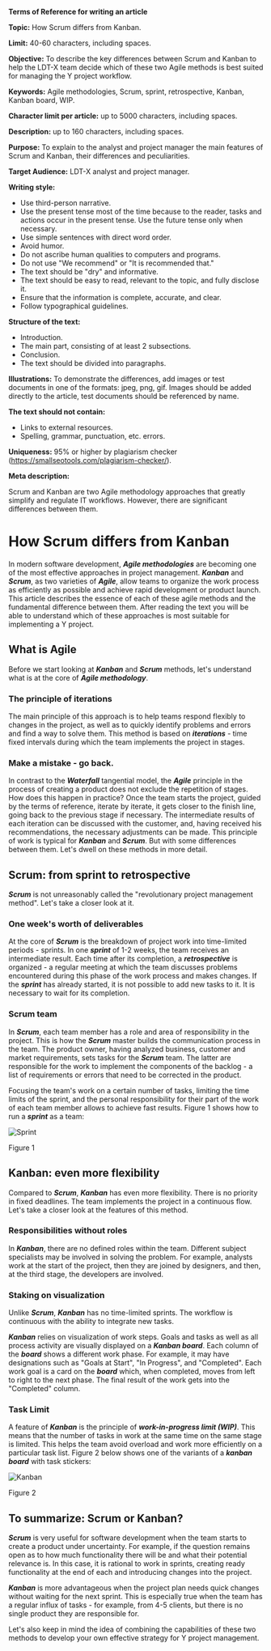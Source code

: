 **Terms of Reference for writing an article**

**Topic:** How Scrum differs from Kanban.

**Limit:** 40-60 characters, including spaces.

**Objective:** To describe the key differences between Scrum and Kanban to help the LDT-X team decide which of these two Agile methods is best suited for managing the Y project workflow.

**Keywords:** Agile methodologies, Scrum, sprint, retrospective, Kanban, Kanban board, WIP.

**Character limit per article:** up to 5000 characters, including spaces.

**Description:** up to 160 characters, including spaces.

**Purpose:** To explain to the analyst and project manager the main features of Scrum and Kanban, their differences and peculiarities.

**Target Audience:** LDT-X analyst and project manager.

**Writing style:**

* Use third-person narrative.
* Use the present tense most of the time because to the reader, tasks and actions occur in the present tense. Use the future tense only when necessary.
* Use simple sentences with direct word order.
* Avoid humor.
* Do not ascribe human qualities to computers and programs.
* Do not use "We recommend" or "It is recommended that."
* The text should be "dry" and informative.
* The text should be easy to read, relevant to the topic, and fully disclose it.
* Ensure that the information is complete, accurate, and clear.
* Follow typographical guidelines.

**Structure of the text:**

* Introduction.
* The main part, consisting of at least 2 subsections.
* Conclusion.
* The text should be divided into paragraphs.
  
**Illustrations:** To demonstrate the differences, add images or test documents in one of the formats: jpeg, png, gif. Images should be added directly to the article, test documents should be referenced by name.

**The text should not contain:**

* Links to external resources.
* Spelling, grammar, punctuation, etc. errors.
  
**Uniqueness:** 95% or higher by plagiarism checker (https://smallseotools.com/plagiarism-checker/).





**Meta description:**

Scrum and Kanban are two Agile methodology approaches that greatly simplify and regulate IT workflows. However, there are significant differences between them.
# How Scrum differs from Kanban
In modern software development, ***Agile methodologies*** are becoming one of the most effective approaches in project management. ***Kanban*** and ***Scrum***, as two varieties of ***Agile***, allow teams to organize the work process as efficiently as possible and achieve rapid development or product launch. This article describes the essence of each of these agile methods and the fundamental difference between them. After reading the text you will be able to understand which of these approaches is most suitable for implementing a Y project.
## What is Agile
Before we start looking at ***Kanban*** and ***Scrum*** methods, let's understand what is at the core of ***Agile methodology***.
### The principle of iterations
The main principle of this approach is to help teams respond flexibly to changes in the project, as well as to quickly identify problems and errors and find a way to solve them. This method is based on ***iterations*** - time fixed intervals during which the team implements the project in stages.
### Make a mistake - go back.
In contrast to the ***Waterfall*** tangential model, the ***Agile*** principle in the process of creating a product does not exclude the repetition of stages. How does this happen in practice? Once the team starts the project, guided by the terms of reference, iterate by iterate, it gets closer to the finish line, going back to the previous stage if necessary. The intermediate results of each iteration can be discussed with the customer, and, having received his recommendations, the necessary adjustments can be made. This principle of work is typical for ***Kanban*** and ***Scrum***. But with some differences between them. Let's dwell on these methods in more detail.
## Scrum: from sprint to retrospective
***Scrum*** is not unreasonably called the "revolutionary project management method". Let's take a closer look at it. 
### One week's worth of deliverables
At the core of ***Scrum*** is the breakdown of project work into time-limited periods - sprints. In one ***sprint*** of 1-2 weeks, the team receives an intermediate result. Each time after its completion, a ***retrospective*** is organized - a regular meeting at which the team discusses problems encountered during this phase of the work process and makes changes. If the ***sprint*** has already started, it is not possible to add new tasks to it. It is necessary to wait for its completion.
### Scrum team
In ***Scrum***, each team member has a role and area of responsibility in the project. This is how the ***Scrum*** master builds the communication process in the team. The product owner, having analyzed business, customer and market requirements, sets tasks for the ***Scrum*** team. The latter are responsible for the work to implement the components of the backlog - a list of requirements or errors that need to be corrected in the product.

Focusing the team's work on a certain number of tasks, limiting the time limits of the sprint, and the personal responsibility for their part of the work of each team member allows to achieve fast results. Figure 1 shows how to run a ***sprint*** as a team:

![Sprint](./sprint-example.webp)

Figure 1

## Kanban: even more flexibility
Compared to ***Scrum***, ***Kanban*** has even more flexibility. There is no priority in fixed deadlines. The team implements the project in a continuous flow. Let's take a closer look at the features of this method. 
### Responsibilities without roles
In ***Kanban***, there are no defined roles within the team. Different subject specialists may be involved in solving the problem. For example, analysts work at the start of the project, then they are joined by designers, and then, at the third stage, the developers are involved.
### Staking on visualization 
Unlike ***Scrum***, ***Kanban*** has no time-limited sprints. The workflow is continuous with the ability to integrate new tasks.
 
***Kanban*** relies on visualization of work steps. Goals and tasks as well as all process activity are visually displayed on a ***Kanban board***. Each column of the ***board*** shows a different work phase. For example, it may have designations such as "Goals at Start", "In Progress", and "Completed". Each work goal is a card on the ***board*** which, when completed, moves from left to right to the next phase. The final result of the work gets into the "Completed" column.
### Task Limit
A feature of ***Kanban*** is the principle of ***work-in-progress limit (WIP)***. This means that the number of tasks in work at the same time on the same stage is limited. This helps the team avoid overload and work more efficiently on a particular task list. Figure 2 below shows one of the variants of a ***kanban board*** with task stickers:

![Kanban](./Kanban.jpg)

Figure 2

## To summarize: Scrum or Kanban?
***Scrum*** is very useful for software development when the team starts to create a product under uncertainty. For example, if the question remains open as to how much functionality there will be and what their potential relevance is. In this case, it is rational to work in sprints, creating ready functionality at the end of each and introducing changes into the project.

***Kanban*** is more advantageous when the project plan needs quick changes without waiting for the next sprint. This is especially true when the team has a regular influx of tasks - for example, from 4-5 clients, but there is no single product they are responsible for.

Let's also keep in mind the idea of combining the capabilities of these two methods to develop your own effective strategy for Y project management. 